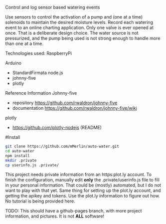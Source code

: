 Control and log sensor based watering events

Use sensors to control the activation of a pump and (one at a time) solenoids to
maintain the desired moisture levels.  Record each watering event to an online
charting application.  Only one valve is ever opened at once.  That is a
deliberate design choice.  The water source is not pressurized, and the pump
being used is not strong enough to handle more than one at a time.

Technologies used:
RaspberryPi

Arduino
- StandardFirmata
node.js
- johnny-five
- plotly


Reference Information
Johnny-five
- repository https://github.com/rwaldron/johnny-five
- documentation https://github.com/rwaldron/johnny-five/wiki

plotly
- https://github.com/plotly-nodejs (README)

#Install
```bash
git clone https://github.com/mMerlin/auto-water.git
cd auto-water
npm install
mkdir .private
cp userinfo.js .private/
```
This project needs private information from an https:plot.ly account.  To finish
the configuration, manually edit **only** the .private/userinfo.js file to fill
in your personal information.  That could be (mostly) automated, but I do not
want to play with that yet.  Same thing for setting up the plot.ly account, and
getting the apikey and tokens.  Use the plot.ly information to figure out how.
No tutorial is being provided here.

TODO:
This should have a github-pages branch, with more project information, and
pictures.  It is not **ALL** software!
